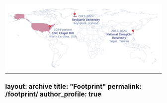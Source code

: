 <img align="top" src='/images/moya_footprint_pink.png'>

---
layout: archive
title: "Footprint"
permalink: /footprint/
author_profile: true
---
